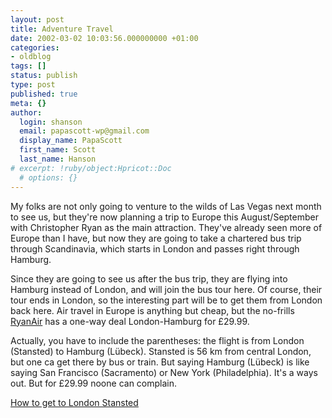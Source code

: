 ```yaml
---
layout: post
title: Adventure Travel
date: 2002-03-02 10:03:56.000000000 +01:00
categories:
- oldblog
tags: []
status: publish
type: post
published: true
meta: {}
author:
  login: shanson
  email: papascott-wp@gmail.com
  display_name: PapaScott
  first_name: Scott
  last_name: Hanson
# excerpt: !ruby/object:Hpricot::Doc
  # options: {}
---
```

<p>My folks are not only going to venture to the wilds of Las Vegas next month to see us, but they're now planning a trip to Europe this August/September with Christopher Ryan as the main attraction. They've already seen more of Europe than I have, but now they are going to take a chartered bus trip through Scandinavia, which starts in London and passes right through Hamburg.</p>
<p>Since they are going to see us after the bus trip, they are flying into Hamburg instead of London, and will join the bus tour here. Of course, their tour ends in London, so the interesting part will be to get them from London back here. Air travel in Europe is anything but cheap, but the no-frills <a href="http://www.ryanair.com">RyanAir</a> has a one-way deal London-Hamburg for &pound;29.99.</p>
<p>Actually, you have to include the parentheses: the flight is from London (Stansted) to Hamburg (Lübeck). Stansted is 56 km from central London, but one ca get there by bus or train. But saying Hamburg (Lübeck) is like saying San Francisco (Sacramento) or New York (Philadelphia). It's a ways out. But for &pound;29.99 noone can complain.</p>
<p><a href="http://www.airwise.com/airports/europe/STN/STNtran2.html">How to get to London Stansted</a></p>
